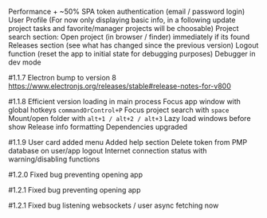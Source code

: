 Performance + ~50%
SPA token authentication (email / password login)
User Profile (For now only displaying basic info, in a following update project tasks and favorite/manager projects will be choosable)
Project search section:
Open project (in browser / finder) immediately if its found
Releases section (see what has changed since the previous version)
Logout function (reset the app to initial state for debugging purposes)
Debugger in dev mode

#1.1.7
Electron bump to version 8 https://www.electronjs.org/releases/stable#release-notes-for-v800

#1.1.8
Efficient version loading in main process
Focus app window with global hotkeys `commandOrControl+P`
Focus project search with `space`
Mount/open folder with `alt+1 / alt+2 / alt+3`
Lazy load windows before show
Release info formatting
Dependencies upgraded

#1.1.9
User card added menu
Added help section
Delete token from PMP database on user/app logout
Internet connection status with warning/disabling functions

#1.2.0
Fixed bug preventing opening app

#1.2.1
Fixed bug preventing opening app

#1.2.1
Fixed bug listening websockets / user async fetching now
